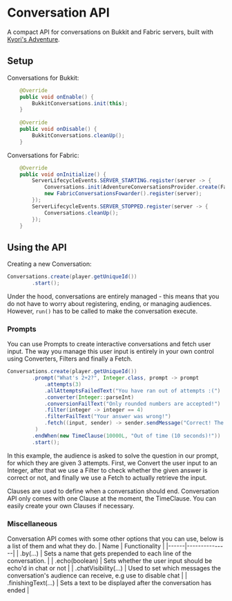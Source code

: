 # Conversation API
A compact API for conversations on Bukkit and Fabric servers, built with [Kyori's Adventure](https://github.com/KyoriPowered/adventure).

## Setup
Conversations for Bukkit:
```java
    @Override
    public void onEnable() {
        BukkitConversations.init(this);
    }
    
    @Override
    public void onDisable() {
        BukkitConversations.cleanUp();
    }
```

Conversations for Fabric:
```java
    @Override
    public void onInitialize() {
        ServerLifecycleEvents.SERVER_STARTING.register(server -> {
            Conversations.init(AdventureConversationsProvider.create(FabricServerAudiences.of(server)));
            new FabricConversationsFowarder().register(server);
        });
        ServerLifecycleEvents.SERVER_STOPPED.register(server -> {
            Conversations.cleanUp();
        });
    }
```

## Using the API
Creating a new Conversation:
```java
Conversations.create(player.getUniqueId())
        .start();
```
Under the hood, conversations are entirely managed - this means that you do not have to worry about registering, ending, or managing audiences. However, `run()` has to be called to make the conversation execute.

### Prompts
You can use Prompts to create interactive conversations and fetch user input. The way you manage this user input is entirely in your own control using Converters, Filters and finally a Fetch.
```java
Conversations.create(player.getUniqueId())
        .prompt("What's 2+2?", Integer.class, prompt -> prompt
            .attempts(3)
            .allAttemptsFailedText("You have ran out of attempts :(")
            .converter(Integer::parseInt)
            .conversionFailText("Only rounded numbers are accepted!")
            .filter(integer -> integer == 4)
            .filterFailText("Your answer was wrong!")
            .fetch((input, sender) -> sender.sendMessage("Correct! The answer was: " + input))
         )
        .endWhen(new TimeClause(10000L, "Out of time (10 seconds)!"))
        .start();
```          
In this example, the audience is asked to solve the question in our prompt, for which they are given 3 attempts. First, we Convert the user input to an Integer, after that we use a Filter to check whether the given answer is correct or not, and finally we use a Fetch to actually retrieve the input.

Clauses are used to define when a conversation should end. Conversation API only comes with one Clause at the moment, the TimeClause. You can easily create your own Clauses if necessary.

### Miscellaneous
Conversation API comes with some other options that you can use, below is a list of them and what they do.
| Name | Functionality |
|------|---------------|
| .by(...) | Sets a name that gets prepended to each line of the conversation. |
| .echo(boolean) | Sets whether the user input should be echo'd in chat or not |
| .chatVisibility(...) | Used to set which messages the conversation's audience can receive, e.g use to disable chat |
| .finishingText(...) | Sets a text to be displayed after the conversation has ended |